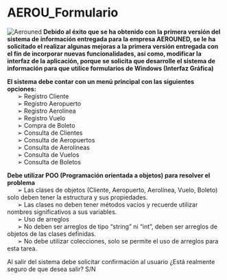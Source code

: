 # AEROU_Formulario
![Aerouned](https://user-images.githubusercontent.com/113799193/228376183-fb71e025-543a-4bee-a59e-0484af66cde3.png)
<strong>Debido al éxito que se ha obtenido con la primera versión del sistema de información entregada para la empresa AEROUNED, se le ha solicitado el realizar algunas mejoras a la primera versión entregada con el fin de incorporar nuevas funcionalidades, así como, modificar la interfaz de la aplicación, porque se 
solicita que desarrolle el sistema de información para que utilice formularios de Windows (Interfaz Gráfica)</strong>

<strong>El sistema debe contar con un menú principal con las siguientes opciones:</strong>
<br>&nbsp;&nbsp;&nbsp;&nbsp;&nbsp;&nbsp;➢ Registro Cliente
<br>&nbsp;&nbsp;&nbsp;&nbsp;&nbsp;&nbsp;➢ Registro Aeropuerto
<br>&nbsp;&nbsp;&nbsp;&nbsp;&nbsp;&nbsp;➢ Registro Aerolínea
<br>&nbsp;&nbsp;&nbsp;&nbsp;&nbsp;&nbsp;➢ Registro Vuelo
<br>&nbsp;&nbsp;&nbsp;&nbsp;&nbsp;&nbsp;➢ Compra de Boleto
<br>&nbsp;&nbsp;&nbsp;&nbsp;&nbsp;&nbsp;➢ Consulta de Clientes
<br>&nbsp;&nbsp;&nbsp;&nbsp;&nbsp;&nbsp;➢ Consulta de Aeropuertos
<br>&nbsp;&nbsp;&nbsp;&nbsp;&nbsp;&nbsp;➢ Consulta de Aerolíneas
<br>&nbsp;&nbsp;&nbsp;&nbsp;&nbsp;&nbsp;➢ Consulta de Vuelos
<br>&nbsp;&nbsp;&nbsp;&nbsp;&nbsp;&nbsp;➢ Consulta de Boletos

<strong>Debe utilizar POO (Programación orientada a objetos) para resolver el problema</strong>
<br>&nbsp;&nbsp;&nbsp;&nbsp;&nbsp;&nbsp;➢ Las clases de objetos (Cliente, Aeropuerto, Aerolínea, Vuelo, Boleto) solo deben tener la estructura y sus propiedades.
<br>&nbsp;&nbsp;&nbsp;&nbsp;&nbsp;&nbsp;➢ Las clases no deben tener métodos vacíos y recuerde utilizar nombres significativos a sus variables.
<br>&nbsp;&nbsp;&nbsp;&nbsp;&nbsp;&nbsp;➢ Uso de arreglos
<br>&nbsp;&nbsp;&nbsp;&nbsp;&nbsp;&nbsp;➢ No deben ser arreglos de tipo “string” ni “int”, deben ser arreglos de objetos de las clases definidas.
<br>&nbsp;&nbsp;&nbsp;&nbsp;&nbsp;&nbsp;➢ No debe utilizar colecciones, solo se permite el uso de arreglos para esta tarea.

Al salir del sistema debe solicitar confirmación al usuario ¿Está realmente seguro de que desea salir? S/N
